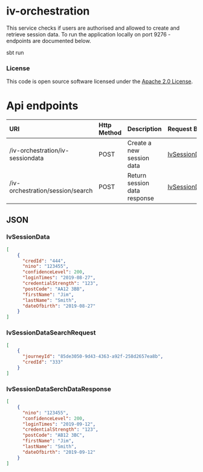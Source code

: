 
# iv-orchestration

This service checks if users are authorised and allowed to create and retrieve session data.
To run the application locally on port 9276 - endpoints are documented below.

sbt run

### License

This code is open source software licensed under the [Apache 2.0 License]("http://www.apache.org/licenses/LICENSE-2.0.html").

# Api endpoints

| URI                              | Http Method |Description                  |Request Body                                                           | Response Body                                                             | Statuses       |
|:---------------------------------|:------------|:----------------------------|:----------------------------------------------------------------------|---------------------------------------------------------------------------|----------------|
|/iv-orchestration/iv-sessiondata  |POST         |Create a new session data    |[IvSessionData](#user-content-ivsessiondata)                           |                                                                           |201,401,500     |
|/iv-orchestration/session/search  |POST         |Return session data response |[IvSessionDataSearchRequest](#user-content-ivsessiondatasearchrequest) |[IvSessionDataSerchDataResponse](#user-content-ivsessiondatasearchresponse)|201,401,500     |

## JSON

### IvSessionData

```json
[
    {
      "credId": "444",
      "nino": "123455",
      "confidenceLevel": 200,
      "loginTimes": "2019-08-27",
      "credentialStrength": "123",
      "postCode": "AA12 3BB",
      "firstName": "Jim",
      "lastName": "Smith",
      "dateOfbirth": "2019-08-27"
    }
]
```

### IvSessionDataSearchRequest

```json
[
    {
      "journeyId": "85de3050-9d43-4363-a92f-258d2657ea8b",
      "credId": "333"
    }
]
```

### IvSessionDataSerchDataResponse

```json
[
    {
      "nino": "123455",
      "confidenceLevel": 200,
      "loginTimes": "2019-09-12",
      "credentialStrength": "123",
      "postCode": "AB12 3BC",
      "firstName": "Jim",
      "lastName": "Smith",
      "dateOfbirth": "2019-09-12"
    }
]
```